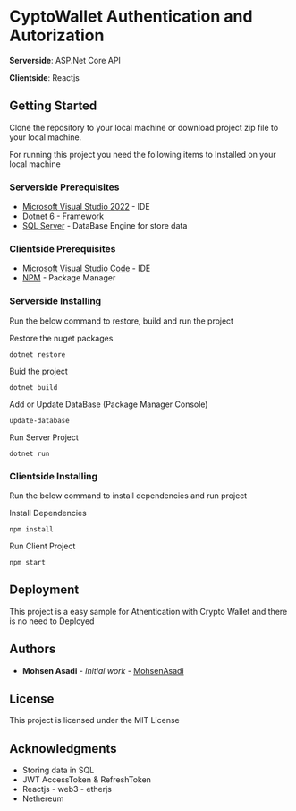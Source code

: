 # CyptoWallet Authentication and Autorization  

**Serverside**: ASP.Net Core API

**Clientside**: Reactjs

## Getting Started

Clone the repository to your local machine or download project zip file to your local machine.

For running this project you need the following items to Installed on your local machine

### Serverside Prerequisites

* [Microsoft Visual Studio 2022](https://visualstudio.microsoft.com/vs/) - IDE
* [Dotnet 6 ](https://maven.apache.org/) - Framework
* [SQL Server](https://www.microsoft.com/en-us/sql-server/sql-server-2019) - DataBase Engine for store data

### Clientside Prerequisites

* [Microsoft Visual Studio Code](https://code.visualstudio.com/download) - IDE
* [NPM](https://nodejs.org/en/download/) - Package Manager


### Serverside Installing

Run the below command to restore, build and run the project

Restore the nuget packages
```
dotnet restore
```

Buid the project

```
dotnet build
```
Add or Update DataBase (Package Manager Console)

```
update-database
```
Run Server Project

```
dotnet run
```

### Clientside Installing

Run the below command to install dependencies and run project

Install Dependencies
```
npm install
```

Run Client Project

```
npm start
```


## Deployment

This project is a easy sample for Athentication with Crypto Wallet and there is no need to Deployed

## Authors

* **Mohsen Asadi** - *Initial work* - [MohsenAsadi](https://github.com/mohsenasadi501)


## License

This project is licensed under the MIT License

## Acknowledgments

* Storing data in SQL
* JWT AccessToken & RefreshToken
* Reactjs - web3 - etherjs
* Nethereum
